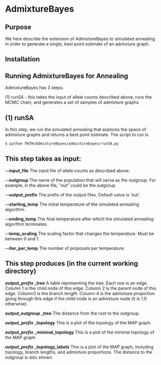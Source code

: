 # AdmixtureBayes

## Purpose
We here describe the extension of AdmixtureBayes to simulated annealing in order to generate a single, best point estimate of an admixture graph. 

## Installation

## Running AdmixtureBayes for Annealing

AdmixtureBayes has 3 steps:

(1) *runSA* - this takes the input of allele counts described above, runs the MCMC chain, and generates a set of samples of admixture graphs

## (1) runSA

In this step, we run the simulated annealing that explores the space of admixture graphs and returns a best point estimate.  The script to run is

```bash
$ python PATH/AdmixtureBayes/admixturebayes/runSA.py
```

## This step takes as input:

**--input_file** The input file of allele counts as described above.

**--outgroup** The name of the population that will serve as the outgroup. For example, in the above file, "out" could be the outgroup.

**--output_prefix** The prefix of the output files. Default value is 'out'.

**--starting_temp**  The initial temperature of the simulated annealing algorithm.

**--ending_temp**  The final temperature after which the simulated annealing algorithm terminates.

**--temp_scaling**  The scaling factor that changes the temperature. Must be between 0 and 1.

**--iter_per_temp**  The number of proposals per temperature.


 ## This step produces (in the current working directory)

***output_prefix*** **_tree** A table representing the tree. Each row is an edge. Column 1 is the child node of this edge. Column 2 is the parent node of this edge. Column3 is the branch length. Column 4 is the admixture proportion going through this edge if the child node is an admixture node (it is 1.0 otherwise). 

***output_outgroup*** **_tree** The distance from the root to the outgroup.

***output_prefix*** **_topology** This is a plot of the topology of the MAP graph.

***output_prefix*** **_minimal_topology** This is a plot of the minimal topology of the MAP graph.

***output_prefix*** **_topology_labels** This is a plot of the MAP graph, including topology, branch lengths, and admixture proportions. The distance to the outgroup is also shown.